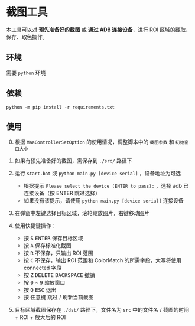 # 截图工具

本工具可以对 **预先准备好的截图** 或 **通过 ADB 连接设备**，进行 ROI 区域的截取、保存、取色操作。

## 环境

需要 `python` 环境

## 依赖

```shell
python -m pip install -r requirements.txt
```

## 使用

0. 根据 `MaaControllerSetOption` 的使用情况，调整脚本中的 `截图参数` 和 `初始窗口大小`
1. 如果有预先准备好的截图，需保存到 `./src/` 路径下
2. 运行 `start.bat` 或 `python main.py [device serial]` ，设备地址为可选
    - 根据提示 `Please select the device (ENTER to pass):` ，选择 adb 已连接设备（按 ENTER 跳过选择）
    - 如果没有该提示，请使用 `python main.py [device serial]` 连接设备
3. 在弹窗中左键选择目标区域，滚轮缩放图片，右键移动图片
4. 使用快捷键操作：
    - 按 <kbd>S</kbd> <kbd>ENTER</kbd> 保存目标区域
    - 按 <kbd>A</kbd> 保存标准化截图
    - 按 <kbd>R</kbd> 不保存，只输出 ROI 范围
    - 按 <kbd>C</kbd> 不保存，输出 ROI 范围和 ColorMatch 的所需字段，大写将使用 connected 字段
    - 按 <kbd>Z</kbd> <kbd>DELETE</kbd> <kbd>BACKSPACE</kbd> 撤销
    - 按 <kbd>0</kbd> ~ <kbd>9</kbd> 缩放窗口
    - 按 <kbd>Q</kbd> <kbd>ESC</kbd> 退出
    - 按 <kbd>任意键</kbd> 跳过 / 刷新当前截图

5. 目标区域截图保存在 `./dst/` 路径下，文件名为 `src` 中的文件名 / 截图的时间 + ROI + 放大后的 ROI
